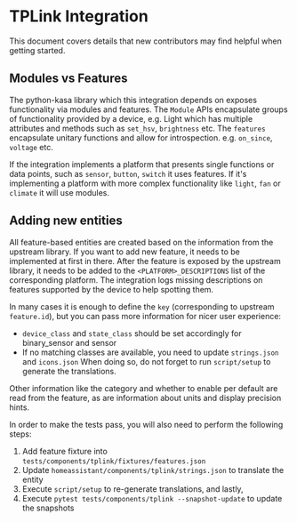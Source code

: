 # TPLink Integration

This document covers details that new contributors may find helpful when getting started.

## Modules vs Features

The python-kasa library which this integration depends on exposes functionality via modules and features.
The `Module` APIs encapsulate groups of functionality provided by a device,
e.g. Light which has multiple attributes and methods such as `set_hsv`, `brightness` etc.
The `features` encapsulate unitary functions and allow for introspection.
e.g. `on_since`, `voltage` etc.

If the integration implements a platform that presents single functions or data points, such as `sensor`,
`button`, `switch` it uses features.
If it's implementing a platform with more complex functionality like `light`, `fan` or `climate` it will
use modules.

## Adding new entities

All feature-based entities are created based on the information from the upstream library.
If you want to add new feature, it needs to be implemented at first in there.
After the feature is exposed by the upstream library,
it needs to be added to the `<PLATFORM>_DESCRIPTIONS` list of the corresponding platform.
The integration logs missing descriptions on features supported by the device to help spotting them.

In many cases it is enough to define the `key` (corresponding to upstream `feature.id`),
but you can pass more information for nicer user experience:
* `device_class` and `state_class` should be set accordingly for binary_sensor and sensor
* If no matching classes are available, you need to update `strings.json` and `icons.json`
When doing so, do not forget to run `script/setup` to generate the translations.

Other information like the category and whether to enable per default are read from the feature,
as are information about units and display precision hints.

In order to make the tests pass, you will also need to perform the following steps:
1. Add feature fixture into `tests/components/tplink/fixtures/features.json`
2. Update `homeassistant/components/tplink/strings.json` to translate the entity
3. Execute `script/setup` to re-generate translations, and lastly,
4. Execute `pytest tests/components/tplink --snapshot-update` to update the snapshots
